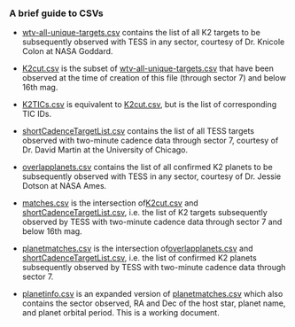 ### A brief guide to CSVs

* [wtv-all-unique-targets.csv](wtv-all-unique-targets.csv) contains the list of all K2 targets to be subsequently observed with TESS in any sector, courtesy of Dr. Knicole Colon at NASA Goddard.

* [K2cut.csv](K2cut.csv) is the subset of [wtv-all-unique-targets.csv](wtv-all-unique-targets.csv) that have been observed at the time of creation of this file (through sector 7) and below 16th mag.

* [K2TICs.csv](K2TICs.csv) is equivalent to [K2cut.csv](K2cut.csv), but is the list of corresponding TIC IDs.

* [shortCadenceTargetList.csv](shortCadenceTargetList.csv) contains the list of all TESS targets observed with two-minute cadence data through sector 7, courtesy of Dr. David Martin at the University of Chicago.

* [overlapplanets.csv](overlapplanets.csv) contains the list of all confirmed K2 planets to be subsequently observed with TESS in any sector, courtesy of Dr. Jessie Dotson at NASA Ames.

* [matches.csv](matches.csv) is the intersection of[K2cut.csv](K2cut.csv) and [shortCadenceTargetList.csv](shortCadenceTargetList.csv), i.e. the list of K2 targets subsequently observed by TESS with two-minute cadence data through sector 7 and below 16th mag.

* [planetmatches.csv](planetmatches.csv) is the intersection of[overlapplanets.csv](overlapplanets.csv) and [shortCadenceTargetList.csv](shortCadenceTargetList.csv), i.e. the list of confirmed K2 planets subsequently observed by TESS with two-minute cadence data through sector 7.

* [planetinfo.csv](planetinfo.csv) is an expanded version of [planetmatches.csv](planetmatches.csv) which also contains the sector observed, RA and Dec of the host star, planet name, and planet orbital period. This is a working document.